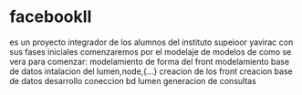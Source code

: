# facebookII
es un proyecto integrador de los alumnos del instituto supeioor yavirac
con sus fases iniciales comenzaremos por el modelaje de modelos de como se vera para comenzar:
modelamiento de forma del front
modelamiento base de datos
intalacion del lumen,node,{...} 
creacion de los front 
creacion base de datos
desarrollo coneccion bd lumen
generacion de consultas


